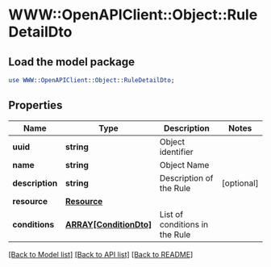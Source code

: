 # WWW::OpenAPIClient::Object::RuleDetailDto

## Load the model package
```perl
use WWW::OpenAPIClient::Object::RuleDetailDto;
```

## Properties
Name | Type | Description | Notes
------------ | ------------- | ------------- | -------------
**uuid** | **string** | Object identifier | 
**name** | **string** | Object Name | 
**description** | **string** | Description of the Rule | [optional] 
**resource** | [**Resource**](Resource.md) |  | 
**conditions** | [**ARRAY[ConditionDto]**](ConditionDto.md) | List of conditions in the Rule | 

[[Back to Model list]](../README.md#documentation-for-models) [[Back to API list]](../README.md#documentation-for-api-endpoints) [[Back to README]](../README.md)


